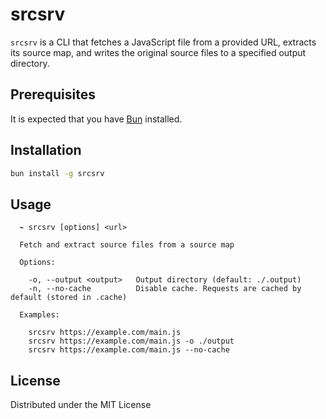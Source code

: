 # srcsrv

`srcsrv` is a CLI that fetches a JavaScript file from a provided URL, extracts its source map, and writes the original source files to a specified output directory.

## Prerequisites

It is expected that you have [Bun](https://bun.sh/) installed.

## Installation

```sh
bun install -g srcsrv
```

## Usage

```
  ⌁ srcsrv [options] <url>

  Fetch and extract source files from a source map

  Options:

    -o, --output <output>   Output directory (default: ./.output)
    -n, --no-cache          Disable cache. Requests are cached by default (stored in .cache)

  Examples:

    srcsrv https://example.com/main.js
    srcsrv https://example.com/main.js -o ./output
    srcsrv https://example.com/main.js --no-cache
```

## License

Distributed under the MIT License

